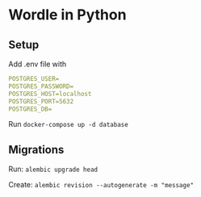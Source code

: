 # Wordle in Python

## Setup

Add .env file with
```yaml
POSTGRES_USER=
POSTGRES_PASSWORD=
POSTGRES_HOST=localhost
POSTGRES_PORT=5632
POSTGRES_DB=
```

Run `docker-compose up -d database`

## Migrations

Run: `alembic upgrade head`

Create: `alembic revision --autogenerate -m "message"`
